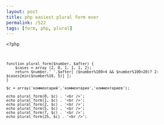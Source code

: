 ```yaml
---
layout: post
title: php easiest plural form ever
permalink: /522
tags: [form, php, plural]
---
```


<code><?php

    function plural_form($number, $after) {
        $cases = array (2, 0, 1, 1, 1, 2);
        return $number.' '.$after[ ($number%100>4 && $number%100<20)? 2: $cases[min($number%10, 5)] ];
    }

    $c = array('комментарий','комментария','комментариев');

    echo plural_form(0, $c) . '<br />';
    echo plural_form(1, $c) . '<br />';
    echo plural_form(2, $c) . '<br />';
    echo plural_form(5, $c) . '<br />';
    echo plural_form(7, $c) . '<br />';
    echo plural_form(25, $c) . '<br />';

